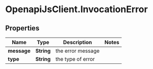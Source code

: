 # OpenapiJsClient.InvocationError

## Properties

Name | Type | Description | Notes
------------ | ------------- | ------------- | -------------
**message** | **String** | the error message | 
**type** | **String** | the type of error | 


